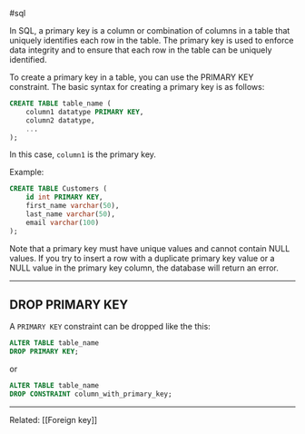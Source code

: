 #sql 

In SQL, a primary key is a column or combination of columns in a table that uniquely identifies each row in the table. The primary key is used to enforce data integrity and to ensure that each row in the table can be uniquely identified.

To create a primary key in a table, you can use the PRIMARY KEY constraint. The basic syntax for creating a primary key is as follows:

```sql
CREATE TABLE table_name (
	column1 datatype PRIMARY KEY,
	column2 datatype,
	...
);
```

In this case, `column1` is the primary key.

Example:

```sql
CREATE TABLE Customers (
	id int PRIMARY KEY,
	first_name varchar(50),
	last_name varchar(50),
	email varchar(100)
);
```

Note that a primary key must have unique values and cannot contain NULL values. If you try to insert a row with a duplicate primary key value or a NULL value in the primary key column, the database will return an error.

-----------

## DROP PRIMARY KEY

A `PRIMARY KEY` constraint can be dropped like the this:

```sql
ALTER TABLE table_name
DROP PRIMARY KEY;
```

or

```sql
ALTER TABLE table_name
DROP CONSTRAINT column_with_primary_key;
```

------------

Related: [[Foreign key]]